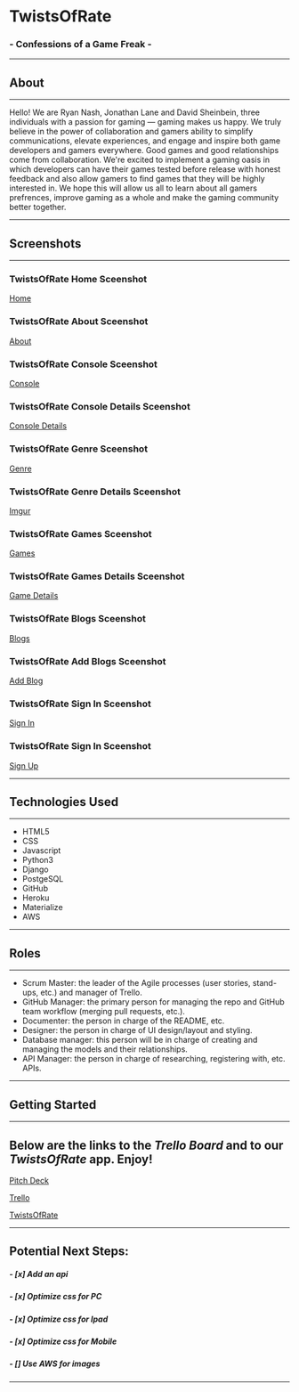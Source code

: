 # TwistsOfRate
### - Confessions of a Game Freak -
______________________________________________________________________
## About
______________________________________________________________________
Hello! 
We are Ryan Nash, Jonathan Lane and David Sheinbein, three individuals with a passion for gaming — gaming makes us happy. 
We truly believe in the power of collaboration and gamers ability to simplify communications, elevate experiences, and engage and inspire both game developers and gamers everywhere. 
Good games and good relationships come from collaboration. We're excited to implement a gaming oasis in which developers can have their games tested before release with honest feedback and also allow gamers to find games that they will be highly interested in. 
We hope this will allow us all to learn about all gamers prefrences, improve gaming as a whole and make the gaming community better together.
______________________________________________________________________
## Screenshots
______________________________________________________________________

### TwistsOfRate Home Sceenshot
[Home](https://i.imgur.com/w3gqA6x.jpg)

### TwistsOfRate About Sceenshot
[About](https://i.imgur.com/aYazo82.png)

### TwistsOfRate Console Sceenshot
[Console](https://i.imgur.com/XbtRZYm.jpg)

### TwistsOfRate Console Details Sceenshot
[Console Details](https://i.imgur.com/CDbBwFA.jpg)

### TwistsOfRate Genre Sceenshot
[Genre](https://i.imgur.com/cbH4p6X.jpg)

### TwistsOfRate Genre Details Sceenshot
[Imgur](https://i.imgur.com/GDxY7H5.jpg)

### TwistsOfRate Games Sceenshot
[Games](https://i.imgur.com/yZsEjYs.jpg)

### TwistsOfRate Games Details Sceenshot
[Game Details](https://i.imgur.com/jB1gcFr.jpg)

### TwistsOfRate Blogs Sceenshot
[Blogs](https://i.imgur.com/4J4Jvig.png)

### TwistsOfRate Add Blogs Sceenshot
[Add Blog](https://i.imgur.com/YiubKe8.png)

### TwistsOfRate Sign In Sceenshot
[Sign In](https://i.imgur.com/L7VfFQa.png)

### TwistsOfRate Sign In Sceenshot
[Sign Up](https://i.imgur.com/PEgJAPU.png)

______________________________________________________________________
## Technologies Used
______________________________________________________________________

* HTML5
* CSS
* Javascript
* Python3
* Django
* PostgeSQL
* GitHub
* Heroku
* Materialize
* AWS

______________________________________________________________________
## Roles
______________________________________________________________________

* Scrum Master: the leader of the Agile processes (user stories, stand-ups, etc.) and manager of Trello.
* GitHub Manager: the primary person for managing the repo and GitHub team workflow (merging pull requests, etc.).
* Documenter: the person in charge of the README, etc.
* Designer: the person in charge of UI design/layout and styling.
* Database manager: this person will be in charge of creating and managing the models and their relationships.
* API Manager: the person in charge of researching, registering with, etc. APIs.

______________________________________________________________________
## Getting Started
______________________________________________________________________
## Below are the links to the *Trello Board* and to our *TwistsOfRate* app. Enjoy!

[Pitch Deck](https://docs.google.com/presentation/d/1S8-bwzKLaWdXhisrUhPEQS5aqYE8xsLpsuVTx2VMgpY/edit?usp=sharing)

[Trello](https://docs.google.com/presentation/d/1S8-bwzKLaWdXhisrUhPEQS5aqYE8xsLpsuVTx2VMgpY/edit#slide=id.g89166a4c25_2_15)

[TwistsOfRate](https://twists-of-rate.herokuapp.com/)
______________________________________________________________________
## Potential Next Steps: 

##### - [x] Add an api 
##### - [x] Optimize css for PC
##### - [x] Optimize css for Ipad
##### - [x] Optimize css for Mobile
##### - [] Use AWS for images

______________________________________________________________________
